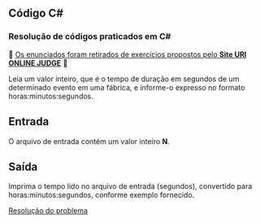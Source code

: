 ## 								Código C#

 ### Resolução de códigos praticados em C#

:rotating_light: [Os enunciados foram retirados de exercícios propostos pelo **Site URI ONLINE JUDGE**](https://www.urionlinejudge.com.br/judge/pt/problems/index/1) :rotating_light:

Leia um valor inteiro, que é o tempo de duração em segundos de um determinado evento em uma fábrica, e informe-o expresso no formato horas:minutos:segundos.

## Entrada

O arquivo de entrada contém um valor inteiro **N**.

## Saída

Imprima o tempo lido no arquivo de entrada (segundos), convertido para horas:minutos:segundos, conforme exemplo fornecido.

[Resolução do problema](https://github.com/pliniopereira10/resolucao-desafios-C_Sharp/blob/main/1.EstruturaSequencial/ConversaoDeTempo/Program.cs) 

